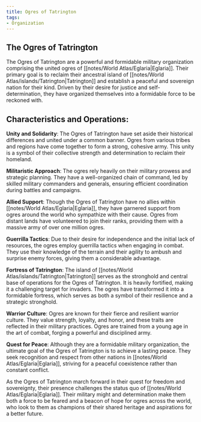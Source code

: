 ```yaml
---
title: Ogres of Tatrington
tags:
- Organization
---
```

## The Ogres of Tatrington

The Ogres of Tatrington are a powerful and formidable military organization comprising the united ogres of [[notes/World Atlas/Eglaria|Eglaria]]. Their primary goal is to reclaim their ancestral island of [[notes/World Atlas/islands/Tatrington|Tatrington]] and establish a peaceful and sovereign nation for their kind. Driven by their desire for justice and self-determination, they have organized themselves into a formidable force to be reckoned with.

## Characteristics and Operations:

**Unity and Solidarity**: The Ogres of Tatrington have set aside their historical differences and united under a common banner. Ogres from various tribes and regions have come together to form a strong, cohesive army. This unity is a symbol of their collective strength and determination to reclaim their homeland.

**Militaristic Approach**: The ogres rely heavily on their military prowess and strategic planning. They have a well-organized chain of command, led by skilled military commanders and generals, ensuring efficient coordination during battles and campaigns.

**Allied Support**: Though the Ogres of Tatrington have no allies within [[notes/World Atlas/Eglaria|Eglaria]], they have garnered support from ogres around the world who sympathize with their cause. Ogres from distant lands have volunteered to join their ranks, providing them with a massive army of over one million ogres.

**Guerrilla Tactics**: Due to their desire for independence and the initial lack of resources, the ogres employ guerrilla tactics when engaging in combat. They use their knowledge of the terrain and their agility to ambush and surprise enemy forces, giving them a considerable advantage.

**Fortress of Tatrington**: The island of [[notes/World Atlas/islands/Tatrington|Tatrington]] serves as the stronghold and central base of operations for the Ogres of Tatrington. It is heavily fortified, making it a challenging target for invaders. The ogres have transformed it into a formidable fortress, which serves as both a symbol of their resilience and a strategic stronghold.

**Warrior Culture**: Ogres are known for their fierce and resilient warrior culture. They value strength, loyalty, and honor, and these traits are reflected in their military practices. Ogres are trained from a young age in the art of combat, forging a powerful and disciplined army.

**Quest for Peace**: Although they are a formidable military organization, the ultimate goal of the Ogres of Tatrington is to achieve a lasting peace. They seek recognition and respect from other nations in [[notes/World Atlas/Eglaria|Eglaria]], striving for a peaceful coexistence rather than constant conflict.

As the Ogres of Tatrington march forward in their quest for freedom and sovereignty, their presence challenges the status quo of [[notes/World Atlas/Eglaria|Eglaria]]. Their military might and determination make them both a force to be feared and a beacon of hope for ogres across the world, who look to them as champions of their shared heritage and aspirations for a better future.